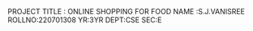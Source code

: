 PROJECT TITLE : ONLINE SHOPPING FOR FOOD 
NAME :S.J.VANISREE
ROLLNO:220701308
YR:3YR
DEPT:CSE
SEC:E
